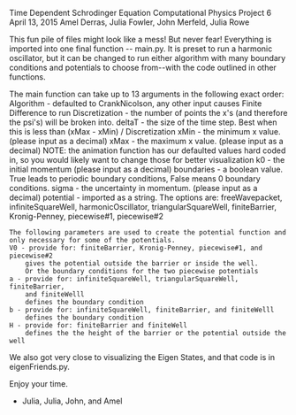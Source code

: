 Time Dependent Schrodinger Equation
Computational Physics 
Project 6
April 13, 2015
Amel Derras, Julia Fowler, John Merfeld, Julia Rowe


This fun pile of files might look like a mess! But never fear! Everything is 
imported into one final function -- main.py. It is preset to run a harmonic 
oscillator, but it can be changed to run either algorithm with many boundary 
conditions and potentials to choose from--with the code outlined in other 
functions.

The main function can take up to 13 arguments in the following exact order: 
    Algorithm - defaulted to CrankNicolson, any other input causes Finite
                Difference to run
    Discretization - the number of points the x's (and therefore the psi's)
                     will be broken into. 
    deltaT - the size of the time step.  Best when this is less than
             (xMax - xMin) / Discretization
    xMin - the minimum x value. (please input as a decimal)
    xMax - the maximum x value.  (please input as a decimal)
        NOTE: the animation function has our defaulted values hard coded in, 
              so you would likely want to change those for better visualization
    k0 - the initial momentum (please input as a decimal)
    boundaries - a boolean value.  True leads to periodic boundary conditions,
                 False means 0 boundary conditions.
    sigma - the uncertainty in momentum.  (please input as a decimal)
    potential - imported as a string.  The options are: freeWavepacket,
                infiniteSquareWell, harmonicOscillator, triangularSquareWell,
                finiteBarrier, Kronig-Penney, piecewise#1, piecewise#2

    The following parameters are used to create the potential function and 
    only necessary for some of the potentials.   
    V0 - provide for: finiteBarrier, Kronig-Penney, piecewise#1, and piecewise#2
        gives the potential outside the barrier or inside the well. 
        Or the boundary conditions for the two piecewise potentials
    a - provide for: infiniteSquareWell, triangularSquareWell, finiteBarrier, 
        and finiteWelll
        defines the boundary condition
    b - provide for: infiniteSquareWell, finiteBarrier, and finiteWelll
        defines the boundary condition
    H - provide for: finiteBarrier and finiteWell
        defines the the height of the barrier or the potential outside the well

We also got very close to visualizing the Eigen States, and that code is in 
eigenFriends.py.

Enjoy your time.

- Julia, Julia, John, and Amel